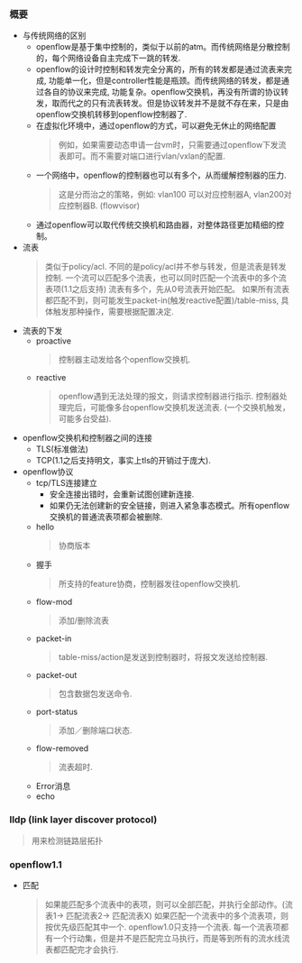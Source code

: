 ### 概要
  - 与传统网络的区别
    - openflow是基于集中控制的，类似于以前的atm。而传统网络是分散控制的，每个网络设备自主完成下一跳的转发.
    - openflow的设计时控制和转发完全分离的，所有的转发都是通过流表来完成, 功能单一化，但是controller性能是瓶颈。而传统网络的转发，都是通过各自的协议来完成, 功能复杂。openflow交换机，再没有所谓的协议转发，取而代之的只有流表转发。但是协议转发并不是就不存在来，只是由openflow交换机转移到openflow控制器了.
    - 在虚拟化环境中，通过openflow的方式，可以避免无休止的网络配置
      > 例如，如果需要动态申请一台vm时，只需要通过openflow下发流表即可。而不需要对端口进行vlan/vxlan的配置.
    - 一个网络中，openflow的控制器也可以有多个，从而缓解控制器的压力. 
      > 这是分而治之的策略，例如: vlan100 可以对应控制器A, vlan200对应控制器B. (flowvisor)
    - 通过openflow可以取代传统交换机和路由器，对整体路径更加精细的控制。
  - 流表
    > 类似于policy/acl. 不同的是policy/acl并不参与转发，但是流表是转发控制. 
    > 一个流可以匹配多个流表，也可以同时匹配一个流表中的多个流表项(1.1之后支持)
    > 流表有多个，先从0号流表开始匹配。
    > 如果所有流表都匹配不到，则可能发生packet-in(触发reactive配置)/table-miss, 具体触发那种操作，需要根据配置决定.
  - 流表的下发
    - proactive 
      > 控制器主动发给各个openflow交换机.
    - reactive
      > openflow遇到无法处理的报文，则请求控制器进行指示.
      > 控制器处理完后，可能像多台openflow交换机发送流表. (一个交换机触发，可能多台受益).
  - openflow交换机和控制器之间的连接
    - TLS(标准做法)
    - TCP(1.1之后支持明文，事实上tls的开销过于庞大).
  - openflow协议
    - tcp/TLS连接建立
      - 安全连接出错时，会重新试图创建新连接.
      - 如果仍无法创建新的安全链接，则进入紧急事态模式。所有openflow交换机的普通流表项都会被删除.
    - hello
      > 协商版本
    - 握手
      > 所支持的feature协商，控制器发往openflow交换机.
    - flow-mod
      > 添加/删除流表
    - packet-in
      > table-miss/action是发送到控制器时，将报文发送给控制器.
    - packet-out
      > 包含数据包发送命令.
    - port-status
      > 添加／删除端口状态.
    - flow-removed
      > 流表超时.
    - Error消息
    - echo
### lldp (link layer discover protocol)
  > 用来检测链路层拓扑

### openflow1.1
  - 匹配
    > 如果能匹配多个流表中的表项，则可以全部匹配，并执行全部动作。(流表1-> 匹配流表2-> 匹配流表X)
    > 如果匹配一个流表中的多个流表项，则按优先级匹配其中一个.
    > openflow1.0只支持一个流表.
    > 每一个流表项都有一个行动集，但是并不是匹配完立马执行，而是等到所有的流水线流表都匹配完才会执行.
    
